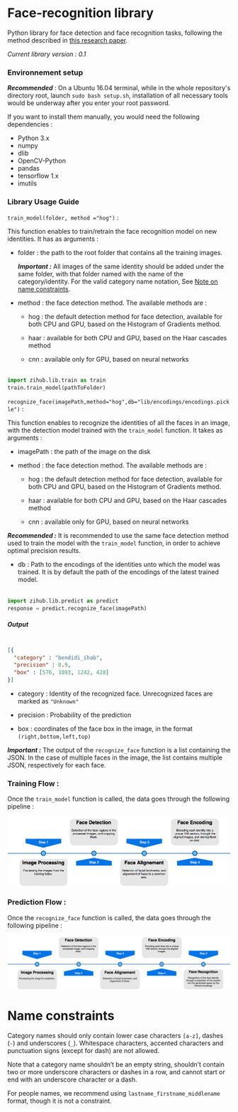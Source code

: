 # Face-recognition library

Python library for face detection and face recognition tasks, following the method described in [this research paper](https://arxiv.org/abs/1503.03832).

*Current library version : 0.1*

### Environnement setup

***Recommended*** : On a Ubuntu 16.04 terminal, while in the whole repository's directory root, launch `sudo bash setup.sh`, installation of all necessary tools would be underway after you enter your root password.

If you want to install them manually, you would need the following dependencies :

- Python 3.x
- numpy
- dlib
- OpenCV-Python
- pandas
- tensorflow 1.x
- imutils


### Library Usage Guide

`train_model(folder, method ="hog")` :

This function enables to train/retrain the face recognition model on new identities. It has as arguments :

- folder : the path to the root folder that contains all the training images.

  ***Important :*** All images of the same identity should be added under the same folder, with that folder named with the name of the category/identity. For the valid category name notation, See [Note on name constraints](#name_constraints).

- method : the face detection method. The available methods are :

  - hog : the default detection method for face detection, available for both CPU and GPU, based on the Histogram of Gradients method.

  - haar : available for both CPU and GPU, based on the Haar cascades method

  - cnn : available only for GPU, based on neural networks

```python

import zihub.lib.train as train
train.train_model(pathToFolder)

```

`recognize_face(imagePath,method="hog",db="lib/encodings/encodings.pickle")` :

This function enables to recognize the identities of all the faces in an image, with the detection model trained with the `train_model` function. It takes as arguments :

- imagePath : the path of the image on the disk

- method : the face detection method. The available methods are :

  - hog : the default detection method for face detection, available for both CPU and GPU, based on the Histogram of Gradients method.

  - haar : available for both CPU and GPU, based on the Haar cascades method

  - cnn : available only for GPU, based on neural networks

***Recommended :*** It is recommended to use the same face detection method used to train the model with the `train_model` function, in order to achieve optimal precision results.

- db : Path to the encodings of the identities unto which the model was trained. It is by default the path of the encodings of the latest trained model.


```python

import zihub.lib.predict as predict
response = predict.recognize_face(imagePath)

```

##### Output



```json

[{
  "category" : "bendidi_ihab",
  "precision" : 0.9,
  "box" : [576, 1093, 1242, 428]
}]

```

- category : Identity of the recognized face. Unrecognized faces are marked as `"Unknown"`

- precision : Probability of the prediction

- box : coordinates of the face box in the image, in the format `(right,bottom,left,top)`

***Important :*** The output of the `recognize_face` function is a list containing the JSON. In the case of multiple faces in the image, the list contains multiple JSON, respectively for each face.


### Training Flow :

Once the `train_model` function is called, the data goes through the following pipeline :

![training flowchart](resources/training_flow.png)

### Prediction Flow :

Once the `recognize_face` function is called, the data goes through the following pipeline :

![prediction flowchart](resources/prediction.png)



<a name="name_constraints"></a>
# Name constraints

Category names should only contain lower case characters `[a-z]`, dashes (`-`) and underscores (`_`).
Whitespace characters, accented characters and punctuation signs (except for dash) are not allowed.

Note that a category name shouldn’t be an empty string, shouldn’t contain two or more underscore characters or dashes in a row, and cannot start or end with an underscore character or a dash.

For people names, we recommend using `lastname_firstname_middlename` format, though it is not a constraint.
